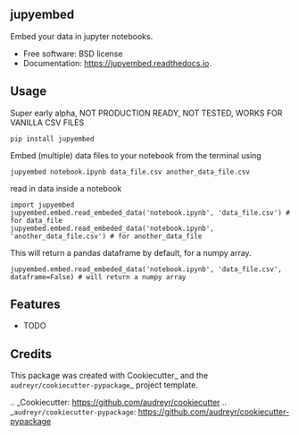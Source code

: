 jupyembed
---------


Embed your data in jupyter notebooks.


* Free software: BSD license
* Documentation: https://jupyembed.readthedocs.io.


Usage
--------

Super early alpha, NOT PRODUCTION READY, NOT TESTED, WORKS FOR VANILLA CSV FILES

```
pip install jupyembed
```

Embed (multiple) data files to your notebook from the terminal using
```
jupyembed notebook.ipynb data_file.csv another_data_file.csv
```

read in data inside a notebook

```
import jupyembed
jupyembed.embed.read_embeded_data('notebook.ipynb', 'data_file.csv') # for data_file
jupyembed.embed.read_embeded_data('notebook.ipynb', 'another_data_file.csv') # for another_data_file

```

This will return a pandas dataframe by default, for a numpy array.

```
jupyembed.embed.read_embeded_data('notebook.ipynb', 'data_file.csv', dataframe=False) # will return a numpy array

```
Features
--------

* TODO

Credits
-------

This package was created with Cookiecutter_ and the `audreyr/cookiecutter-pypackage`_ project template.

.. _Cookiecutter: https://github.com/audreyr/cookiecutter
.. _`audreyr/cookiecutter-pypackage`: https://github.com/audreyr/cookiecutter-pypackage
